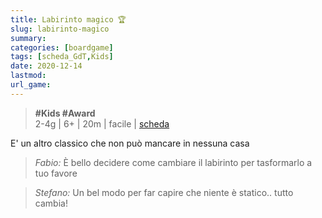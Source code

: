 ```yaml
---
title: Labirinto magico 🏆
slug: labirinto-magico
summary: 
categories: [boardgame]
tags: [scheda_GdT,Kids]
date: 2020-12-14
lastmod: 
url_game: 
---
```

> **#Kids #Award**    
> 2-4g | 6+ | 20m | facile | [scheda](https://www.boardgamegeek.com/boardgame/1219/labyrinth)  

E' un altro classico che non può mancare in nessuna casa

> *Fabio:*
> È bello decidere come cambiare il labirinto per tasformarlo a tuo favore

> *Stefano:*
> Un bel modo per far capire che niente è statico.. tutto cambia!



